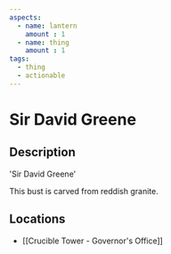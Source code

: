 ```yaml
---
aspects: 
  - name: lantern
    amount : 1
  - name: thing
    amount : 1
tags:
  - thing
  - actionable
---
```


# Sir David Greene

## Description
'Sir David Greene'

This bust is carved from reddish granite.
## Locations
- [[Crucible Tower - Governor's Office]]